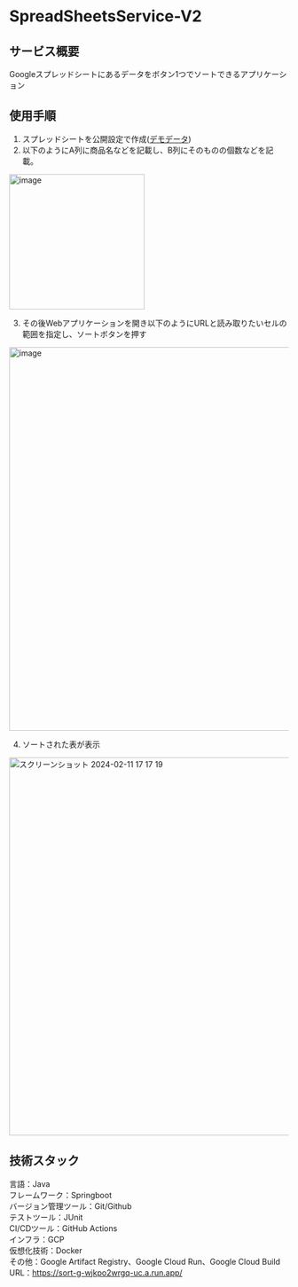 # SpreadSheetsService-V2
## サービス概要
Googleスプレッドシートにあるデータをボタン1つでソートできるアプリケーション
## 使用手順
1. スプレッドシートを公開設定で作成([デモデータ](https://docs.google.com/spreadsheets/d/1nzUSepxaUks9VCNR62k0DufJOud-juDM81AEC_JOnvg/edit?usp=sharing))
3. 以下のようにA列に商品名などを記載し、B列にそのものの個数などを記載。

<img width="244" alt="image" src="https://github.com/nogo-n/SpreadSheetsService-V2/assets/158240732/df7b8ee4-19d6-41e3-9fa1-fad3efdb19b9">

3. その後Webアプリケーションを開き以下のようにURLと読み取りたいセルの範囲を指定し、ソートボタンを押す
   
<img width="692" alt="image" src="https://github.com/nogo-n/SpreadSheetsService-V2/assets/158240732/1595c6c6-c620-4521-a96c-190d6f33decf">

4. ソートされた表が表示

<img width="682" alt="スクリーンショット 2024-02-11 17 17 19" src="https://github.com/nogo-n/SpreadSheetsService-V2/assets/158240732/59767d55-04db-4013-a283-8ae60282da36">




## 技術スタック
言語：Java <br>
フレームワーク：Springboot <br>
バージョン管理ツール：Git/Github <br>
テストツール：JUnit <br>
CI/CDツール：GitHub Actions <br>
インフラ：GCP <br>
仮想化技術：Docker <br>
その他：Google Artifact Registry、Google Cloud Run、Google Cloud Build <br>
URL：https://sort-g-wjkpo2wrgq-uc.a.run.app/ <br>
